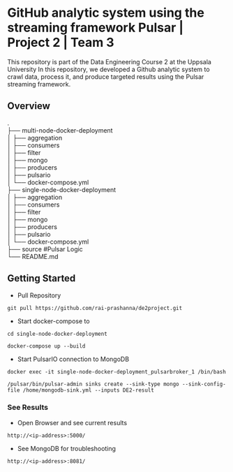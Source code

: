 # GitHub analytic system using the streaming framework Pulsar | Project 2 | Team 3
This repository is part of the Data Engineering Course 2 at the Uppsala University
In this repository, we developed a Github analytic system to crawl data, process it, and produce targeted results using the Pulsar streaming framework. 

## Overview
. <br/>
├── multi-node-docker-deployment    <br/>
│   ├── aggregation                <br/>
│   ├── consumers          <br/>
│   ├── filter    <br/>
│   ├── mongo       <br/>
│   ├── producers   <br/> 
│   ├── pulsario        <br/>
│   └── docker-compose.yml  <br/>
├── single-node-docker-deployment <br/>
│   ├── aggregation         <br/>
│   ├── consumers          <br/>
│   ├── filter    <br/>
│   ├── mongo<br/>
│   ├── producers <br/>
│   ├── pulsario       <br/> 
│   └── docker-compose.yml  <br/> 
├── source                        #Pulsar Logic    <br/>
└── README.md<br/>


## Getting Started
* Pull Repository
```
git pull https://github.com/rai-prashanna/de2project.git
```
* Start docker-compose to 
```
cd single-node-docker-deployment 
```
```
docker-compose up --build
```
* Start PulsarIO connection to MongoDB
```
docker exec -it single-node-docker-deployment_pulsarbroker_1 /bin/bash
```
```
/pulsar/bin/pulsar-admin sinks create --sink-type mongo --sink-config-file /home/mongodb-sink.yml --inputs DE2-result

```
### See Results
* Open Browser and see current results
```
http://<ip-address>:5000/
```
* See MongoDB for troubleshooting
```
http://<ip-address>:8081/
```